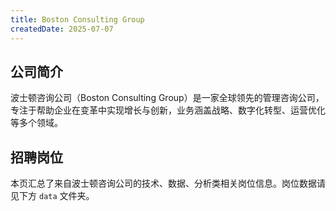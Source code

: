 ```yaml
---
title: Boston Consulting Group
createdDate: 2025-07-07
---
```


## 公司简介
波士顿咨询公司（Boston Consulting Group）是一家全球领先的管理咨询公司，专注于帮助企业在变革中实现增长与创新，业务涵盖战略、数字化转型、运营优化等多个领域。

## 招聘岗位
本页汇总了来自波士顿咨询公司的技术、数据、分析类相关岗位信息。岗位数据请见下方 `data` 文件夹。
